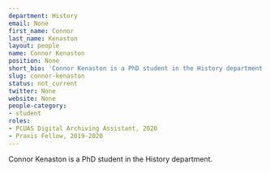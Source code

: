 ```yaml
---
department: History
email: None
first_name: Connor
last_name: Kenaston
layout: people
name: Connor Kenaston
position: None
short_bio: 'Connor Kenaston is a PhD student in the History department.'
slug: connor-kenaston
status: not_current
twitter: None
website: None
people-category:
- student
roles:
- PCUAS Digital Archiving Assistant, 2020
- Praxis Fellow, 2019-2020
---
```

Connor Kenaston is a PhD student in the History department.
